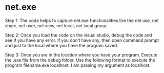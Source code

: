 # net.exe

Step 1: The code helps to capture net.exe functionalities like the net use, net share, net user, net view, net local, net local group. 

Step 2: Once you load the code on the visual studio, debug the code and see if you have any error. If you don’t have any, then open command prompt and just to the local where you have the program saved. 

Step 3: Once you are in the location where you have your program. Execute the .exe file from the debug folder. Use the following format to execute the program filename.exe localhost. I am passing my argument as localhost. 
